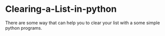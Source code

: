 # Clearing-a-List-in-python
There are some way that can help you to clear your list with a some simple python programs.
